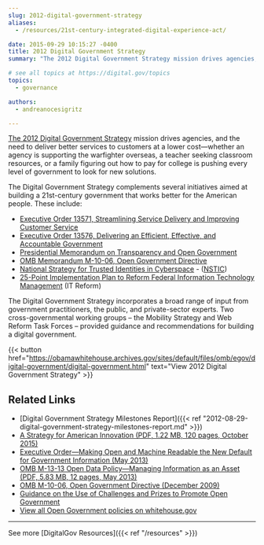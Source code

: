 ```yaml
---
slug: 2012-digital-government-strategy
aliases:
  - /resources/21st-century-integrated-digital-experience-act/

date: 2015-09-29 10:15:27 -0400
title: 2012 Digital Government Strategy
summary: "The 2012 Digital Government Strategy mission drives agencies, and the need to deliver better services to customers at a lower cost."

# see all topics at https://digital.gov/topics
topics:
  - governance

authors:
  - andreanocesigritz

---
```


[The 2012 Digital Government Strategy](https://obamawhitehouse.archives.gov/digitalgov/about) mission drives agencies, and the need to deliver better services to customers at a lower cost—whether an agency is supporting the warfighter overseas, a teacher seeking classroom resources, or a family figuring out how to pay for college is pushing every level of government to look for new solutions.

The Digital Government Strategy complements several initiatives aimed at building a 21st-century government that works better for the American people. These include:

- [Executive Order 13571, Streamlining Service Delivery and Improving Customer Service](https://obamawhitehouse.archives.gov/the-press-office/2011/04/27/executive-order-13571-streamlining-service-delivery-and-improving-custom)
- [Executive Order 13576, Delivering an Efficient, Effective, and Accountable Government](https://obamawhitehouse.archives.gov/the-press-office/2011/06/13/executive-order-13576-delivering-efficient-effective-and-accountable-gov)
- [Presidential Memorandum on Transparency and Open Government](https://obamawhitehouse.archives.gov/the-press-office/transparency-and-open-government)
- [OMB Memorandum M-10-06, Open Government Directive](https://obamawhitehouse.archives.gov/open/documents/open-government-directive)
- [National Strategy for Trusted Identities in Cyberspace](https://www.nist.gov/sites/default/files/documents/2016/12/08/nsticstrategy.pdf) - ([NSTIC](https://www.nist.gov/itl/tig))
- [25-Point Implementation Plan to Reform Federal Information Technology Management](http://cio.gov/documents/25-Point-Implementation-Plan-to-Reform-FederalIT.pdf) (IT Reform)

The Digital Government Strategy incorporates a broad range of input from government practitioners, the public, and private-sector experts. Two cross-governmental working groups – the Mobility Strategy and Web Reform Task Forces – provided guidance and recommendations for building a digital government.

{{< button href="https://obamawhitehouse.archives.gov/sites/default/files/omb/egov/digital-government/digital-government.html" text="View 2012 Digital Government Strategy" >}}

## Related Links

- [Digital Government Strategy Milestones Report]({{< ref "2012-08-29-digital-government-strategy-milestones-report.md" >}})
- [A Strategy for American Innovation (PDF, 1.22 MB, 120 pages, October 2015)](https://obamawhitehouse.archives.gov/sites/default/files/strategy_for_american_innovation_october_2015.pdf)
- [Executive Order—Making Open and Machine Readable the New Default for Government Information (May 2013)](http://obamawhitehouse.archives.gov/the-press-office/2013/05/09/executive-order-making-open-and-machine-readable-new-default-government-)
- [OMB M-13-13 Open Data Policy—Managing Information as an Asset (PDF, 5.83 MB, 12 pages, May 2013)](http://obamawhitehouse.archives.gov/sites/default/files/omb/memoranda/2013/m-13-13.pdf)
- [OMB M-10-06, Open Government Directive (December 2009)](http://obamawhitehouse.archives.gov/open/documents/open-government-directive)
- [Guidance on the Use of Challenges and Prizes to Promote Open Government](http://obamawhitehouse.archives.gov/omb/assets/memoranda_2010/m10-11.pdf)
- [View all Open Government policies on whitehouse.gov](http://obamawhitehouse.archives.gov/open)

---

See more [DigitalGov Resources]({{< ref "/resources" >}})
